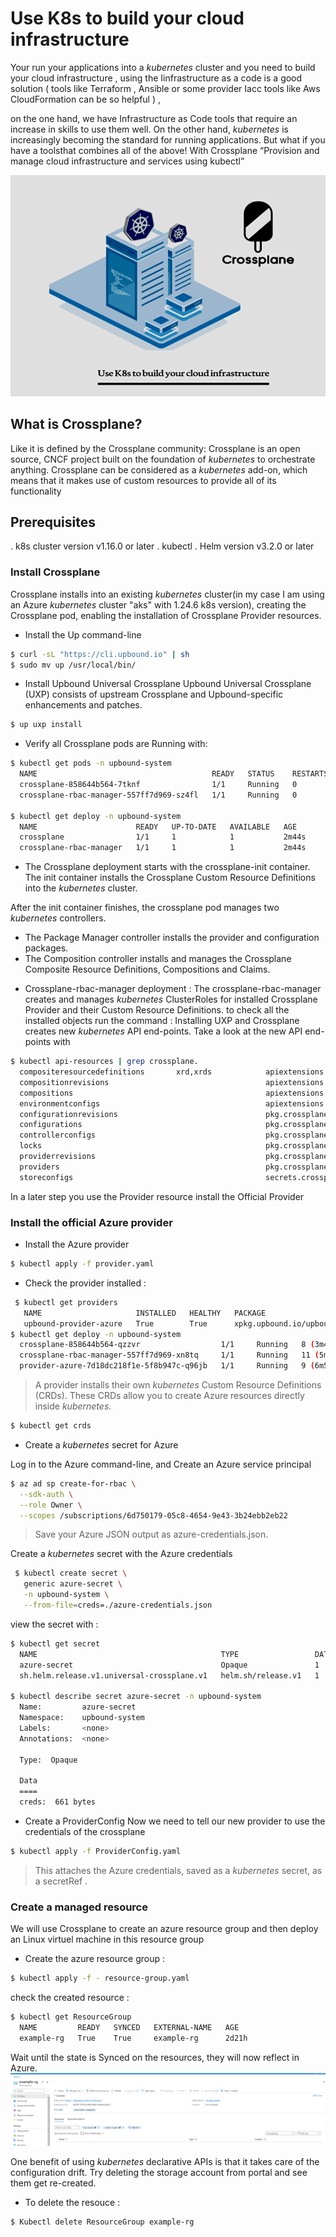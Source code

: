 # Use K8s to build your cloud infrastructure
Your run your applications into  a *kubernetes* cluster and you need to build your cloud infrastructure , using the Iinfrastructure as a code is a good solution ( tools like Terraform , Ansible or
some provider Iacc tools like Aws CloudFormation can be so helpful ) ,

on the one hand, we have Infrastructure as Code tools that require an increase in skills to use them well. On the other hand, *kubernetes* is increasingly becoming the standard for running applications.
But what if you have a toolsthat combines all of the above!  With Crossplane “Provision and manage cloud infrastructure and services using kubectl”

[![Crossplane-K8s](doc-images/crossplane-k8s.PNG)](doc-images/crossplane-k8s.PNG)

## What is Crossplane?
Like it is defined by the Crossplane community:  Crossplane is an open source, CNCF project built on the foundation of *kubernetes* to orchestrate anything.
Crossplane can be considered as a *kubernetes* add-on, which means that it makes use of custom resources to provide all of its functionality

## Prerequisites

. k8s cluster version v1.16.0 or later
. kubectl
. Helm version v3.2.0 or later
### Install Crossplane

Crossplane installs into an existing *kubernetes* cluster(in my case I am using an Azure *kubernetes* cluster "aks" with 1.24.6 k8s version),
creating the Crossplane pod, enabling the installation of Crossplane Provider resources.

- Install the Up command-line
```bash
$ curl -sL "https://cli.upbound.io" | sh
$ sudo mv up /usr/local/bin/
```
- Install Upbound Universal Crossplane
Upbound Universal Crossplane (UXP) consists of upstream Crossplane and Upbound-specific enhancements and patches.

```bash
$ up uxp install
```
- Verify all Crossplane pods are Running with:
```bash
$ kubectl get pods -n upbound-system
  NAME                                       READY   STATUS    RESTARTS   AGE
  crossplane-858644b564-7tknf                1/1     Running   0          92s
  crossplane-rbac-manager-557ff7d969-sz4fl   1/1     Running   0          92s

$ kubectl get deploy -n upbound-system
  NAME                      READY   UP-TO-DATE   AVAILABLE   AGE
  crossplane                1/1     1            1           2m44s
  crossplane-rbac-manager   1/1     1            1           2m44s
```
* The Crossplane deployment starts with the crossplane-init container. The init container installs the Crossplane Custom Resource Definitions into the *kubernetes* cluster.

 After the init container finishes, the crossplane pod manages two *kubernetes* controllers.

- The Package Manager controller installs the provider and configuration packages.
- The Composition controller installs and manages the Crossplane Composite Resource Definitions, Compositions and Claims.

* Crossplane-rbac-manager deployment :
The crossplane-rbac-manager creates and manages *kubernetes* ClusterRoles for installed Crossplane Provider and their Custom Resource Definitions.
to check all the installed objects run the command :
Installing UXP and Crossplane creates new *kubernetes* API end-points. Take a look at the new API end-points with
```bash
$ kubectl api-resources | grep crossplane.
  compositeresourcedefinitions       xrd,xrds            apiextensions.crossplane.io/v1         false        CompositeResourceDefinition
  compositionrevisions                                   apiextensions.crossplane.io/v1beta1    false        CompositionRevision
  compositions                                           apiextensions.crossplane.io/v1         false        Composition
  environmentconfigs                                     apiextensions.crossplane.io/v1alpha1   false        EnvironmentConfig
  configurationrevisions                                 pkg.crossplane.io/v1                   false        ConfigurationRevision
  configurations                                         pkg.crossplane.io/v1                   false        Configuration
  controllerconfigs                                      pkg.crossplane.io/v1alpha1             false        ControllerConfig
  locks                                                  pkg.crossplane.io/v1beta1              false        Lock
  providerrevisions                                      pkg.crossplane.io/v1                   false        ProviderRevision
  providers                                              pkg.crossplane.io/v1                   false        Provider
  storeconfigs                                           secrets.crossplane.io/v1alpha1         false        StoreConfig

```
In a later step you use the Provider resource install the Official Provider

### Install the official Azure provider
- Install the Azure provider
```bash
$ kubectl apply -f provider.yaml
```
- Check the provider installed :
```bash
 $ kubectl get providers
   NAME                     INSTALLED   HEALTHY   PACKAGE                                          AGE
   upbound-provider-azure   True        True      xpkg.upbound.io/upbound/provider-azure:v0.16.0   30s
$ kubectl get deploy -n upbound-system
  crossplane-858644b564-qzzvr                  1/1     Running   8 (3m4s ago)     52m
  crossplane-rbac-manager-557ff7d969-xn8tq     1/1     Running   11 (5m58s ago)   52m
  provider-azure-7d18dc218f1e-5f8b947c-q96jb   1/1     Running   9 (6m58s ago)    45m
```
> A provider installs their own *kubernetes* Custom Resource Definitions (CRDs). These CRDs allow you to create Azure resources directly inside *kubernetes*.
```bash
$ kubectl get crds
```
- Create a *kubernetes* secret for Azure

Log in to the Azure command-line, and Create an Azure service principal
```bash
$ az ad sp create-for-rbac \
  --sdk-auth \
  --role Owner \
  --scopes /subscriptions/6d750179-05c8-4654-9e43-3b24ebb2eb22
```

> Save your Azure JSON output as azure-credentials.json.

Create a *kubernetes* secret with the Azure credentials
```bash
 $ kubectl create secret \
   generic azure-secret \
   -n upbound-system \
   --from-file=creds=./azure-credentials.json
```

view the secret with :
```bash
$ kubectl get secret
  NAME                                         TYPE                 DATA   AGE
  azure-secret                                 Opaque               1      27s
  sh.helm.release.v1.universal-crossplane.v1   helm.sh/release.v1   1      18m

$ kubectl describe secret azure-secret -n upbound-system
  Name:         azure-secret
  Namespace:    upbound-system
  Labels:       <none>
  Annotations:  <none>

  Type:  Opaque

  Data
  ====
  creds:  661 bytes
```
- Create a ProviderConfig
Now we need to tell our new provider to use the credentials of the crossplane
```bash
$ kubectl apply -f ProviderConfig.yaml
```
> This attaches the Azure credentials, saved as a *kubernetes* secret, as a secretRef .

### Create a managed resource
We will use Crossplane to  create an azure resource group and then deploy an Linux virtuel machine in this resource group

- Create the azure resource group :
```bash
$ kubectl apply -f - resource-group.yaml
```
check the created resource :
```bash
$ kubectl get ResourceGroup
  NAME         READY   SYNCED   EXTERNAL-NAME   AGE
  example-rg   True    True     example-rg      2d21h
```
Wait until the state is Synced on the resources, they will now reflect in Azure.
[![Azure-ressource-group](doc-images/exemple-rg.PNG)](doc-images/exemple-rg.PNG)

One benefit of using *kubernetes* declarative APIs is that it takes care of the configuration drift. Try deleting the storage account from portal and see them get re-created.

- To delete the resouce :
```bash
$ Kubectl delete ResourceGroup example-rg
```
